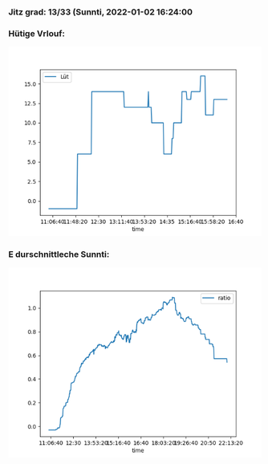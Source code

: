 ### Jitz grad: 13/33 (Sunnti, 2022-01-02 16:24:00

### Hütige Vrlouf:
![Graph](Today.png)

### E durschnittleche Sunnti:
![Graph](Sunnti.png)